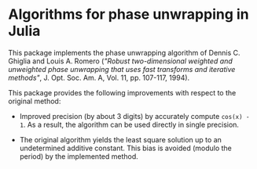 # Algorithms for phase unwrapping in Julia

This package implements the phase unwrapping algorithm of Dennis C. Ghiglia and
Louis A. Romero (*"Robust two-dimensional weighted and unweighted phase
unwrapping that uses fast transforms and iterative methods"*,
J. Opt. Soc. Am. A, Vol. 11, pp. 107-117, 1994).

This package provides the following improvements with respect to the original
method:

- Improved precision (by about 3 digits) by accurately compute `cos(x) - 1`.
  As a result, the algorithm can be used directly in single precision.

- The original algorithm yields the least square solution up to an undetermined
  additive constant.  This bias is avoided (modulo the period) by the
  implemented method.
